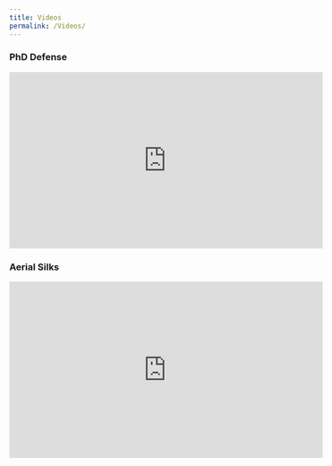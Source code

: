 ```yaml
---
title: Videos
permalink: /Videos/
---
```


### PhD Defense 

<iframe width="560" height="315" src="https://www.youtube.com/embed/NAiUn_QFTJ8" title="YouTube video player" frameborder="0" allow="accelerometer; autoplay; clipboard-write; encrypted-media; gyroscope; picture-in-picture" allowfullscreen></iframe>

### Aerial Silks

<iframe width="560" height="315" src="https://www.youtube.com/embed/at9w5one3s4" title="YouTube video player" frameborder="0" allow="accelerometer; autoplay; clipboard-write; encrypted-media; gyroscope; picture-in-picture" allowfullscreen></iframe>

[jekyll-organization]: https://github.com/jekyll
